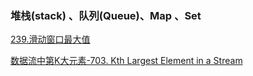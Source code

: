 ### 堆栈(stack) 、队列(Queue)、Map 、Set

[239.滑动窗口最大值](https://github.com/Jackzigen/LeetCode/blob/master/Problems/201-300/239.滑动窗口最大值.md)

[数据流中第K大元素-703. Kth Largest Element in a Stream](https://leetcode-cn.com/problems/kth-largest-element-in-a-stream/submissions/)
